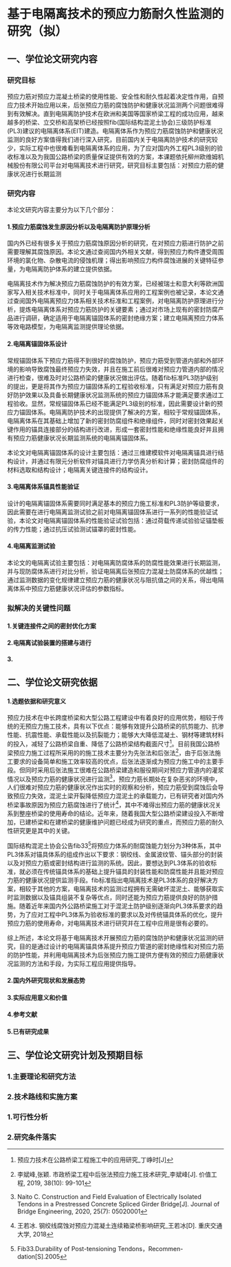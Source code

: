 # 基于电隔离技术的预应力筋耐久性监测的研究（拟）

## 一、学位论文研究内容

### 研究目标

预应力筋对预应力混凝土桥梁的使用性能、安全性和耐久性起着决定性作用，自预应力技术开始应用以来，后张预应力筋的腐蚀防护和健康状况监测两个问题很难得到有效解决。直到电隔离防护技术在欧洲和美国等国家桥梁工程的成功应用，越来越多的桥梁、立交桥和高架桥已经按照fib(国际结构混泥土协会)三级防护标准(PL3)建议的电隔离体系(EIT)建造。电隔离体系作为预应力筋腐蚀防护和健康状况监测的良好方案值得我们进行深入研究，目前国内关于电隔离防护技术的研究较少，实际工程中也很难看到电隔离体系的应用，为了应对国内外工程PL3级别的验收标准以及为我国公路桥梁的质量保证提供有效的方案，本课题依托柳州欧维姆机械股份有限公司平台对电隔离技术进行研究，研究目标主要包括：对预应力筋的健康状况进行长期监测

### 研究内容

本论文研究内容主要分为以下几个部分：

#### 1.预应力筋腐蚀发生原因分析以及电隔离防护原理分析

国内外已经有很多关于预应力筋腐蚀原因分析的研究，在对预应力筋进行防护之前需要理解其腐蚀原因。本论文通过查阅国内外相关文献，得到预应力构件遭受周围环境的氯化物、杂散电流的侵蚀机理；得出影响预应力构件腐蚀进展的关键特征参量，为电隔离防护体系的建立提供依据。

电隔离技术作为解决预应力筋腐蚀防护的有效方案，已经被瑞士和意大利等欧洲国家写入相关技术标准中，同时关于电隔离体系应用的工程案例也被记录，本论文通过查阅国外电隔离预应力体系相关技术标准和工程案例，对电隔离防护原理进行分析，提炼电隔离体系对预应力筋防护的关键要素；通过对市场上现有的密封防腐产品进行调研，确定适用于电隔离锚固体系的密封绝缘方案；建立电隔离预应力体系等效电路模型，为电隔离监测提供理论依据。

#### 2.电隔离锚固体系设计

常规锚固体系下预应力筋得不到很好的腐蚀防护，预应力筋受到管道内部和外部环境的影响导致腐蚀最终预应力失效，并且在施工前后很难对预应力管道内部的情况进行检查，很难及时对公路桥梁的健康状况做出评估。随着fib标准PL3防护级别的提出，更是将其作为预应力锚固体系的工程验收标准，只有满足对预应力筋有良好防护效果以及具备长期健康状况监测系统的预应力锚固体系才能满足要求通过工程验收。显然，常规锚固体系已经不能满足PL3级别的标准，因此需要设计新的预应力锚固体系。电隔离防护技术的出现提供了解决的方案，相较于常规锚固体系，电隔离体系在其基础上增加了新的密封防腐组件和绝缘组件，同时对密封效果起关键作用的锚具连接部分的结构进行改进，形成一套密封性能和绝缘性能良好并且拥有预应力筋健康状况长期监测系统的电隔离锚固体系。

本论文对电隔离锚固体系的设计主要包括：通过三维建模软件对电隔离锚具进行结构设计，并通过有限元分析软件对锚具进行力学仿真分析和计算；密封防腐组件的材料选取和结构设计；电隔离关键连接件的结构设计。

#### 3.电隔离体系锚具性能验证

设计的电隔离锚固体系需要同时满足基本的预应力施工标准和PL3防护等级要求，因此需要在进行电隔离监测试验之前对电隔离锚固体系进行一系列的性能验证试验，本论文对电隔离锚固体系的性能验证试验包括：通过荷载传递试验验证锚垫板的传力性能；通过抗压试验测试锚罩的密封性能。

#### 4.电隔离监测试验

本论文的电隔离试验主要包括：对电隔离防腐体系的防腐性能效果进行长期监测，并与现防腐体系进行对比分析，验证电隔离后张预应力混凝土防腐体系的优越性；通过监测数据的变化规律建立预应力筋的健康状况与阻抗值之间的关系，得出电隔离体系中预应力筋健康状况评估的参数指标。

### 拟解决的关键性问题

#### 1.关键连接件之间的密封优化方案



#### 2.电隔离试验装置的搭建与进行



#### 3.


## 二、学位论文研究依据

#### 1.选题依据和研究意义

预应力技术在中长跨度桥梁和大型公路工程建设中有着良好的应用优势，相较于传统的无预应力施工技术，具有以下优点：能够有效提升公路桥梁的抗剪能力、抗渗性能、抗震性能、承载性能以及抗裂能力；能够大大降低混凝土、钢材等建筑材料的投入，减轻了公路桥梁自重、降低了公路桥梁结构截面尺寸[^1]。目前我国公路桥梁预应力施工过程所采用的的施工技术主要分为先张法和后张法[^2]，由于后张法施工要求的设备简单和施工效率较高的优点，后张法逐渐成为预应力施工中的主要手段。但同时采用后张法施工很难在公路桥梁建造和服役期间对预应力管道内的灌浆情况以及预应力筋的健康状况进行监测[^3]，预应力筋长期处在复杂恶劣的环境中，人们很难对预应力筋的健康状况作出实时的观察和分析，预应力筋受到腐蚀后会导致预应力失效，混泥土梁开裂降低预应力混泥土的承载能力，已有研究者对国内外桥梁事故原因为预应力筋腐蚀进行了统计[^4]，其中不难得出预应力筋的健康状况关系到整座桥梁的使用寿命的结论。近年来，随着我国大型公路桥梁建设投入不断增加，已建桥梁和在建桥梁的健康维护问题已经成为研究的重点，而预应力筋的耐久性研究更是其中的关键。

国际结构混泥土协会公告fib33[^5]将预应力体系的耐腐蚀能力划分为3种体系，其中PL3体系对锚具体系的组成作出以下要求：钢绞线、金属波纹管、锚头部分的封装以及对预应力筋或密封结构进行监测的系统。因此，要想达到PL3体系的验收标准，就必须在传统锚具体系的基础上提升锚具的封装性能和防腐性能并且能对预应力筋的健康状况提供监测手段。fib标准指出电隔离技术是PL3体系的良好解决方案，相较于其他的方案，电隔离技术的监测过程拥有无需破坏混泥土、能够获取实时监测数据以及锚具组装不复杂等优点，同时还能为预应力筋提供良好的防护措施。随着近年来国内外公路桥梁施工对于混泥土防护级别逐渐向PL3体系要求的趋势，为了应对工程中PL3体系为验收标准的要求以及对传统锚具体系的优化，提升预应力筋的使用寿命，对电隔离技术进行研究并在工程中应用是很有必要的。

综上所述，本论文将基于电隔离技术开展预应力筋的腐蚀防护和健康状况监测的研究，目的是通过设计的电隔离锚具体系提升预应力管道的密封绝缘性和对预应力筋的防护性能，并利用电隔离技术为后张预应力施工提供方便有效的预应力筋健康状况监测的方法和手段，为实际工程应用提供指导。

#### 2.国内外研究现状和发展态势



#### 3.实际应用意义和价值

#### 4.参考文献

[^1]: 预应力技术在公路桥梁工程施工中的应用研究_丁峥时[J]
[^2]: 李斌峰,张颖. 市政桥梁工程中后张法预应力施工技术研究_李斌峰[J]. 价值工程, 2019, 38(10): 99-101
[^3]:Naito C. Construction and Field Evaluation of Electrically Isolated Tendons in a Prestressed Concrete Spliced Girder Bridge[J]. Journal of Bridge Engineering, 2020, 25(7): 05020001

[^4]:王若冰. 钢绞线腐蚀对预应力混凝土连续箱梁桥影响研究_王若冰[D]. 重庆交通大学, 2018
[^5]:Fib33.Durability  of  Post-tensioning  Tendons，Recommen- dation[S].2005
[^6]:
[^7]:
[^8]:

#### 5.已有研究成果

## 三、学位论文研究计划及预期目标

### 1.主要理论和研究方法                          

### 2.技术路线和实施方案



### 1.可行性分析

### 2.研究条件落实

